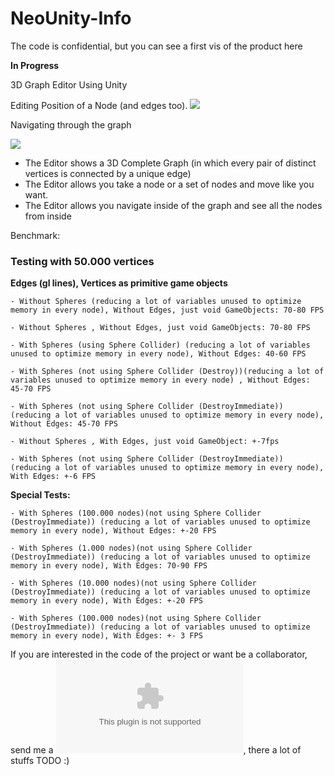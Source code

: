 # NeoUnity-Info

The code is confidential, but you can see a first vis of the product here

**In Progress**

3D Graph Editor Using Unity

Editing Position of a Node (and edges too).
![](https://i.imgur.com/vw00dU7.gif)

Navigating through the graph

![](Snap2.gif)


- The Editor shows a 3D Complete Graph (in which every pair of distinct vertices is connected by a unique edge)
- The Editor allows you take a node or a set of nodes and move like you want.
- The Editor allows you navigate inside of the graph and see all the nodes from inside


Benchmark:

### Testing with 50.000 vertices 

**Edges (gl lines), Vertices as primitive game objects**

	- Without Spheres (reducing a lot of variables unused to optimize memory in every node), Without Edges, just void GameObjects: 70-80 FPS

	- Without Spheres , Without Edges, just void GameObjects: 70-80 FPS

	- With Spheres (using Sphere Collider) (reducing a lot of variables unused to optimize memory in every node), Without Edges: 40-60 FPS

	- With Spheres (not using Sphere Collider (Destroy))(reducing a lot of variables unused to optimize memory in every node) , Without Edges: 45-70 FPS

	- With Spheres (not using Sphere Collider (DestroyImmediate)) (reducing a lot of variables unused to optimize memory in every node), Without Edges: 45-70 FPS

	- Without Spheres , With Edges, just void GameObject: +-7fps

	- With Spheres (not using Sphere Collider (DestroyImmediate)) (reducing a lot of variables unused to optimize memory in every node), With Edges: +-6 FPS	



**Special Tests:**

	- With Spheres (100.000 nodes)(not using Sphere Collider (DestroyImmediate)) (reducing a lot of variables unused to optimize memory in every node), Without Edges: +-20 FPS

	- With Spheres (1.000 nodes)(not using Sphere Collider (DestroyImmediate)) (reducing a lot of variables unused to optimize memory in every node), With Edges: 70-90 FPS

	- With Spheres (10.000 nodes)(not using Sphere Collider (DestroyImmediate)) (reducing a lot of variables unused to optimize memory in every node), With Edges: +-20 FPS

	- With Spheres (100.000 nodes)(not using Sphere Collider (DestroyImmediate)) (reducing a lot of variables unused to optimize memory in every node), With Edges: +- 3 FPS	


If you are interested in the code of the project or want be a collaborator, send me a ![email](jjpulidos98@gmail.com), there a lot of stuffs TODO :)


